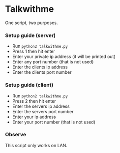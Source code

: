# Talkwithme
One script, two purposes.

### Setup guide (server)
* Run `python2 talkwithme.py`
* Press 1 then hit enter
* Enter your private ip address (it will be printed out)
* Enter any port number (that is not used)
* Enter the clients ip address
* Enter the clients port number

### Setup guide (client)
* Run `python2 talkwithme.py`
* Press 2 then hit enter
* Enter the servers ip address
* Enter the servers port number
* Enter your ip address
* Enter your port number (that is not used)

### Observe
This script only works on LAN.
